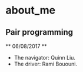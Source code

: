 # about_me

## Pair programming

** 06/08/2017 **

* The navigator: Quinn Liu.
* The driver: Rami Bououni.
